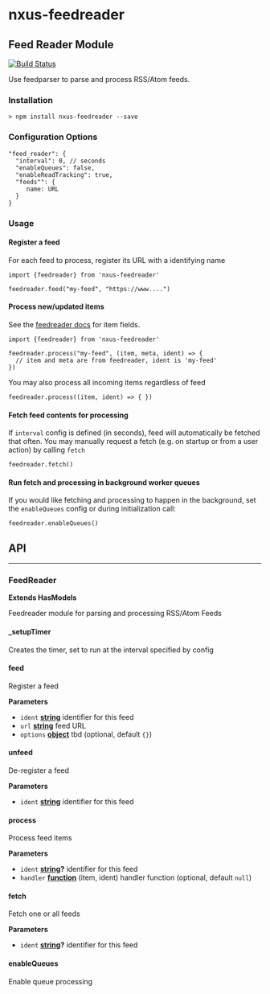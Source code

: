 # nxus-feedreader

<!-- Generated by documentation.js. Update this documentation by updating the source code. -->

### 

## Feed Reader Module

[![Build Status](https://travis-ci.org/nxus/feedreader.svg?branch=master)](https://travis-ci.org/nxus/feedreader)

Use feedparser to parse and process RSS/Atom feeds.

### Installation

    > npm install nxus-feedreader --save

### Configuration Options

    "feed_reader": {
      "interval": 0, // seconds
      "enableQueues": false,
      "enableReadTracking": true,
      "feeds"": {
         name: URL
      }
    }

### Usage

#### Register a feed

For each feed to process, register its URL with a identifying name

    import {feedreader} from 'nxus-feedreader'

    feedreader.feed("my-feed", "https://www....")

#### Process new/updated items

See the [feedreader docs](https://github.com/danmactough/node-feedparser#list-of-article-properties) for item fields.

    import {feedreader} from 'nxus-feedreader'

    feedreader.process("my-feed", (item, meta, ident) => {
      // item and meta are from feedreader, ident is 'my-feed'   
    })

You may also process all incoming items regardless of feed

    feedreader.process((item, ident) => { })

#### Fetch feed contents for processing

If `interval` config is defined (in seconds), feed will automatically be fetched that often. You may manually
request a fetch (e.g. on startup or from a user action) by calling `fetch`

    feedreader.fetch()

#### Run fetch and processing in background worker queues

If you would like fetching and processing to happen in the background, set the `enableQueues` config or
during initialization call:

    feedreader.enableQueues()

## API

* * *

### FeedReader

**Extends HasModels**

Feedreader module for parsing and processing RSS/Atom Feeds

#### \_setupTimer

Creates the timer, set to run at the interval specified by config

#### feed

Register a feed

**Parameters**

-   `ident` **[string](https://developer.mozilla.org/docs/Web/JavaScript/Reference/Global_Objects/String)** identifier for this feed
-   `url` **[string](https://developer.mozilla.org/docs/Web/JavaScript/Reference/Global_Objects/String)** feed URL
-   `options` **[object](https://developer.mozilla.org/docs/Web/JavaScript/Reference/Global_Objects/Object)** tbd (optional, default `{}`)

#### unfeed

De-register a feed

**Parameters**

-   `ident` **[string](https://developer.mozilla.org/docs/Web/JavaScript/Reference/Global_Objects/String)** identifier for this feed

#### process

Process feed items

**Parameters**

-   `ident` **[string](https://developer.mozilla.org/docs/Web/JavaScript/Reference/Global_Objects/String)?** identifier for this feed
-   `handler` **[function](https://developer.mozilla.org/docs/Web/JavaScript/Reference/Statements/function)** (item, ident) handler function (optional, default `null`)

#### fetch

Fetch one or all feeds

**Parameters**

-   `ident` **[string](https://developer.mozilla.org/docs/Web/JavaScript/Reference/Global_Objects/String)?** identifier for this feed

#### enableQueues

Enable queue processing
